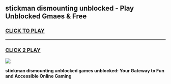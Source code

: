 
## stickman dismounting unblocked - Play Unblocked Gmaes & Free
<h3>
<a href="https://news.freeplayer.one?title=stickman_dismounting_unblocked&ref=16F">CLICK TO PLAY</a></h3>
<hr>

<h3>
<a href="https://news.freeplayer.one?title=stickman_dismounting_unblocked&ref=16F">CLICK 2 PLAY</a>
  
</h3>

<a href="https://news.freeplayer.one?title=stickman_dismounting_unblocked&ref=16F/"><img src="https://clearcache.store/games.png"></a>


**stickman dismounting unblocked games unblocked: Your Gateway to Fun and Accessible Online Gaming**
